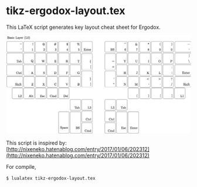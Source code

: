 
tikz-ergodox-layout.tex
===

This LaTeX script generates key layout cheat sheet for Ergodox.

![tikz-ergodox-layout.png](example/tikz-ergodox-layout.png)

This script is inspired by:  
[http://nixeneko.hatenablog.com/entry/2017/01/06/202312](http://nixeneko.hatenablog.com/entry/2017/01/06/202312)

For compile,

    $ lualatex tikz-ergodox-layout.tex




